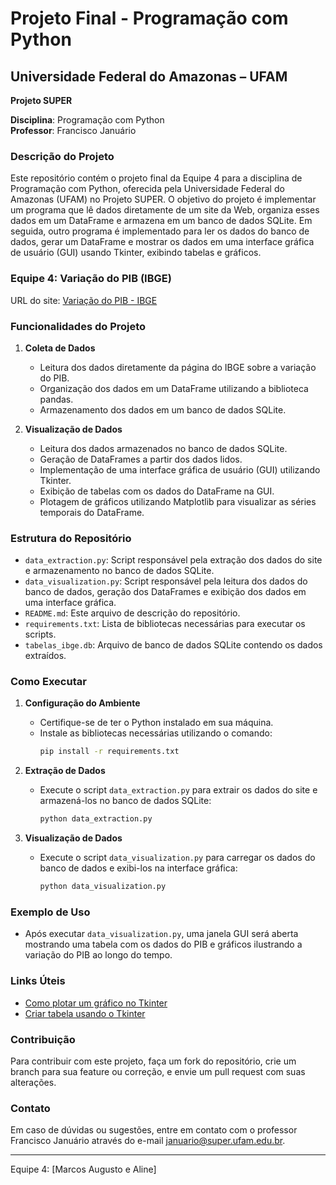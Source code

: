 # Projeto Final - Programação com Python

## Universidade Federal do Amazonas – UFAM
**Projeto SUPER**

**Disciplina**: Programação com Python  
**Professor**: Francisco Januário  

### Descrição do Projeto
Este repositório contém o projeto final da Equipe 4 para a disciplina de Programação com Python, oferecida pela Universidade Federal do Amazonas (UFAM) no Projeto SUPER. O objetivo do projeto é implementar um programa que lê dados diretamente de um site da Web, organiza esses dados em um DataFrame e armazena em um banco de dados SQLite. Em seguida, outro programa é implementado para ler os dados do banco de dados, gerar um DataFrame e mostrar os dados em uma interface gráfica de usuário (GUI) usando Tkinter, exibindo tabelas e gráficos.

### Equipe 4: Variação do PIB (IBGE)
URL do site: [Variação do PIB - IBGE](https://www.ibge.gov.br/indicadores#variacao-do-pib)

### Funcionalidades do Projeto

1. **Coleta de Dados**
   - Leitura dos dados diretamente da página do IBGE sobre a variação do PIB.
   - Organização dos dados em um DataFrame utilizando a biblioteca pandas.
   - Armazenamento dos dados em um banco de dados SQLite.

2. **Visualização de Dados**
   - Leitura dos dados armazenados no banco de dados SQLite.
   - Geração de DataFrames a partir dos dados lidos.
   - Implementação de uma interface gráfica de usuário (GUI) utilizando Tkinter.
   - Exibição de tabelas com os dados do DataFrame na GUI.
   - Plotagem de gráficos utilizando Matplotlib para visualizar as séries temporais do DataFrame.

### Estrutura do Repositório

- `data_extraction.py`: Script responsável pela extração dos dados do site e armazenamento no banco de dados SQLite.
- `data_visualization.py`: Script responsável pela leitura dos dados do banco de dados, geração dos DataFrames e exibição dos dados em uma interface gráfica.
- `README.md`: Este arquivo de descrição do repositório.
- `requirements.txt`: Lista de bibliotecas necessárias para executar os scripts.
- `tabelas_ibge.db`: Arquivo de banco de dados SQLite contendo os dados extraídos.

### Como Executar

1. **Configuração do Ambiente**
   - Certifique-se de ter o Python instalado em sua máquina.
   - Instale as bibliotecas necessárias utilizando o comando:
     ```bash
     pip install -r requirements.txt
     ```

2. **Extração de Dados**
   - Execute o script `data_extraction.py` para extrair os dados do site e armazená-los no banco de dados SQLite:
     ```bash
     python data_extraction.py
     ```

3. **Visualização de Dados**
   - Execute o script `data_visualization.py` para carregar os dados do banco de dados e exibi-los na interface gráfica:
     ```bash
     python data_visualization.py
     ```

### Exemplo de Uso

- Após executar `data_visualization.py`, uma janela GUI será aberta mostrando uma tabela com os dados do PIB e gráficos ilustrando a variação do PIB ao longo do tempo.

### Links Úteis
- [Como plotar um gráfico no Tkinter](https://www.pythontutorial.net/tkinter/tkinter-matplotlib/)
- [Criar tabela usando o Tkinter](https://www.geeksforgeeks.org/create-table-using-tkinter/)

### Contribuição
Para contribuir com este projeto, faça um fork do repositório, crie um branch para sua feature ou correção, e envie um pull request com suas alterações.

### Contato
Em caso de dúvidas ou sugestões, entre em contato com o professor Francisco Januário através do e-mail januario@super.ufam.edu.br.

---

Equipe 4: [Marcos Augusto e Aline]

